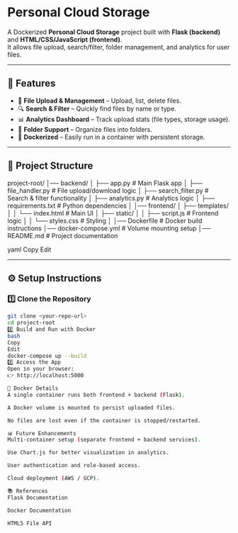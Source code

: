 # Personal Cloud Storage

A Dockerized **Personal Cloud Storage** project built with **Flask (backend)** and **HTML/CSS/JavaScript (frontend)**.  
It allows file upload, search/filter, folder management, and analytics for user files.

---

## 🚀 Features
- 📂 **File Upload & Management** – Upload, list, delete files.  
- 🔍 **Search & Filter** – Quickly find files by name or type.  
- 📊 **Analytics Dashboard** – Track upload stats (file types, storage usage).  
- 📁 **Folder Support** – Organize files into folders.  
- 🐳 **Dockerized** – Easily run in a container with persistent storage.  

---

## 📂 Project Structure
project-root/
│── backend/
│ ├── app.py # Main Flask app
│ ├── file_handler.py # File upload/download logic
│ ├── search_filter.py # Search & filter functionality
│ ├── analytics.py # Analytics logic
│ ├── requirements.txt # Python dependencies
│
│── frontend/
│ ├── templates/
│ │ └── index.html # Main UI
│ ├── static/
│ │ ├── script.js # Frontend logic
│ │ └── styles.css # Styling
│
│── Dockerfile # Docker build instructions
│── docker-compose.yml # Volume mounting setup
│── README.md # Project documentation

yaml
Copy
Edit

---

## ⚙️ Setup Instructions

### 1️⃣ Clone the Repository
```bash
git clone <your-repo-url>
cd project-root
2️⃣ Build and Run with Docker
bash
Copy
Edit
docker-compose up --build
3️⃣ Access the App
Open in your browser:
👉 http://localhost:5000

🐳 Docker Details
A single container runs both frontend + backend (Flask).

A Docker volume is mounted to persist uploaded files.

No files are lost even if the container is stopped/restarted.

📊 Future Enhancements
Multi-container setup (separate frontend + backend services).

Use Chart.js for better visualization in analytics.

User authentication and role-based access.

Cloud deployment (AWS / GCP).

📚 References
Flask Documentation

Docker Documentation

HTML5 File API
